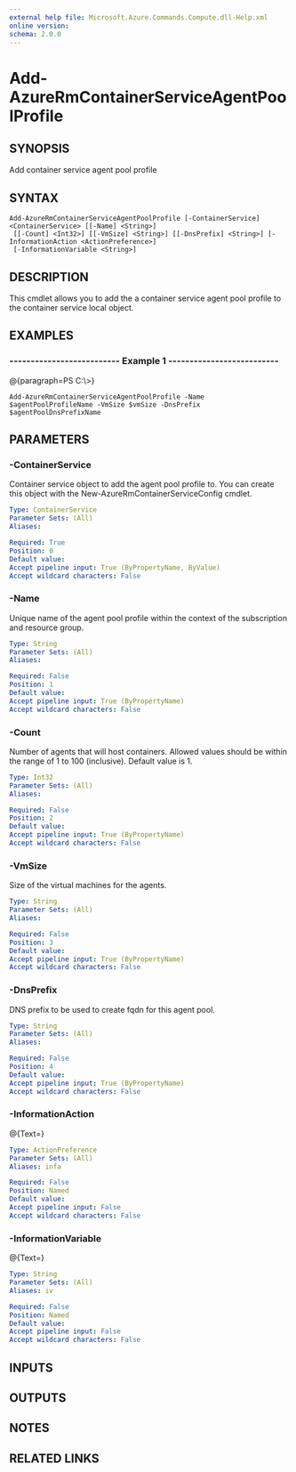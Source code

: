```yaml
---
external help file: Microsoft.Azure.Commands.Compute.dll-Help.xml
online version: 
schema: 2.0.0
---
```


# Add-AzureRmContainerServiceAgentPoolProfile
## SYNOPSIS
Add container service agent pool profile

## SYNTAX

```
Add-AzureRmContainerServiceAgentPoolProfile [-ContainerService] <ContainerService> [[-Name] <String>]
 [[-Count] <Int32>] [[-VmSize] <String>] [[-DnsPrefix] <String>] [-InformationAction <ActionPreference>]
 [-InformationVariable <String>]
```

## DESCRIPTION
This cmdlet allows you to add the a container service agent pool profile to the container service local object.

## EXAMPLES

### --------------------------  Example 1  --------------------------
@{paragraph=PS C:\\\>}

```
Add-AzureRmContainerServiceAgentPoolProfile -Name $agentPoolProfileName -VmSize $vmSize -DnsPrefix $agentPoolDnsPrefixName
```

## PARAMETERS

### -ContainerService
Container service object to add the agent pool profile to.
You can create this object with the New-AzureRmContainerServiceConfig cmdlet.

```yaml
Type: ContainerService
Parameter Sets: (All)
Aliases: 

Required: True
Position: 0
Default value: 
Accept pipeline input: True (ByPropertyName, ByValue)
Accept wildcard characters: False
```

### -Name
Unique name of the agent pool profile within the context of the subscription and resource group.

```yaml
Type: String
Parameter Sets: (All)
Aliases: 

Required: False
Position: 1
Default value: 
Accept pipeline input: True (ByPropertyName)
Accept wildcard characters: False
```

### -Count
Number of agents that will host containers.
Allowed values should be within the range of 1 to 100 (inclusive).
Default value is 1.

```yaml
Type: Int32
Parameter Sets: (All)
Aliases: 

Required: False
Position: 2
Default value: 
Accept pipeline input: True (ByPropertyName)
Accept wildcard characters: False
```

### -VmSize
Size of the virtual machines for the agents.

```yaml
Type: String
Parameter Sets: (All)
Aliases: 

Required: False
Position: 3
Default value: 
Accept pipeline input: True (ByPropertyName)
Accept wildcard characters: False
```

### -DnsPrefix
DNS prefix to be used to create fqdn for this agent pool.

```yaml
Type: String
Parameter Sets: (All)
Aliases: 

Required: False
Position: 4
Default value: 
Accept pipeline input: True (ByPropertyName)
Accept wildcard characters: False
```

### -InformationAction
@{Text=}

```yaml
Type: ActionPreference
Parameter Sets: (All)
Aliases: infa

Required: False
Position: Named
Default value: 
Accept pipeline input: False
Accept wildcard characters: False
```

### -InformationVariable
@{Text=}

```yaml
Type: String
Parameter Sets: (All)
Aliases: iv

Required: False
Position: Named
Default value: 
Accept pipeline input: False
Accept wildcard characters: False
```

## INPUTS

## OUTPUTS

## NOTES

## RELATED LINKS

